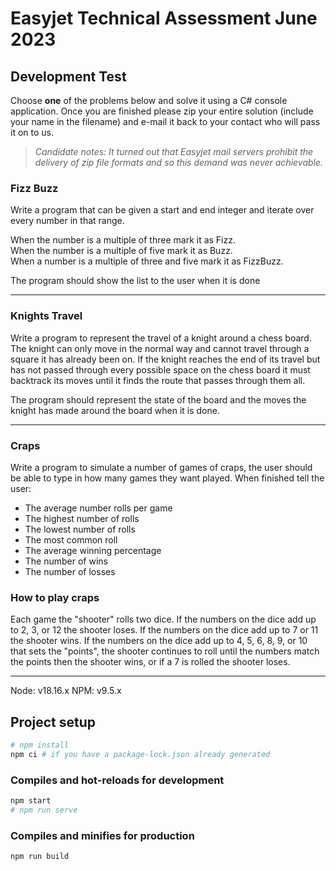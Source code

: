 # Easyjet Technical Assessment June 2023

## Development Test

Choose **one** of the problems below and solve it using a C# console application. Once you are finished please zip your entire solution (include your name in the filename) and e-mail it back to your contact who will pass it on to us.

> *Candidate notes: It turned out that Easyjet mail servers prohibit the delivery of zip file formats and so this demand was never achievable.*

### Fizz Buzz

Write a program that can be given a start and end integer and iterate over every number in that range.

When the number is a multiple of three mark it as Fizz.  
When the number is a multiple of five mark it as Buzz.  
When a number is a multiple of three and five mark it as FizzBuzz.

The program should show the list to the user when it is done

---

### Knights Travel

Write a program to represent the travel of a knight around a chess board. The knight can only move in the normal way and cannot travel through a square it has already been on. If the knight reaches the end of its travel but has not passed through every possible space on the chess board it must backtrack its moves until it finds the route that passes through them all.

The program should represent the state of the board and the moves the knight has made around the board when it is done.

---
### Craps

Write a program to simulate a number of games of craps, the user should be able to type in how many games they want played. When finished tell the user:


+ The average number rolls per game
+ The highest number of rolls
+ The lowest number of rolls
+ The most common roll
+ The average winning percentage
+ The number of wins
+ The number of losses

### How to play craps

Each game the "shooter" rolls two dice. If the numbers on the dice add up to 2, 3, or 12 the shooter loses. If the numbers on the dice add up to 7 or 11 the shooter wins. If the numbers on the dice add up to 4, 5, 6, 8, 9, or 10 that sets the "points", the shooter continues to roll until the numbers match the points then the shooter wins, or if a 7 is rolled the shooter loses.

---

Node: v18.16.x
NPM: v9.5.x

## Project setup
```bash
# npm install
npm ci # if you have a package-lock.json already generated
```

### Compiles and hot-reloads for development
```bash
npm start
# npm run serve
```

### Compiles and minifies for production
```bash
npm run build
```